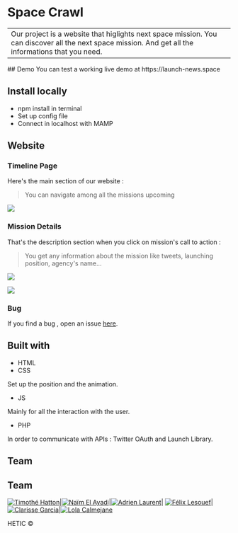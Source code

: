 # Space Crawl
<table>
	<tr>
		<td>
			Our project is a website that higlights next space mission.
			You can discover all the next space mission. And get all the informations that you need.  
		</td>
	</tr>
</table>
## Demo
You can test a working live demo at https://launch-news.space

## Install locally
- npm install in terminal
- Set up config file
- Connect in localhost with MAMP

## Website

### Timeline Page
Here's the main section of our website :

> You can navigate among all the missions upcoming

![](https://media.giphy.com/media/xUPGcHzf8MbXLNnYOY/giphy.gif)

### Mission Details
That's the description section when you click on mission's call to action :

> You get any information about the mission like tweets, launching position, agency's name...

![](https://media.giphy.com/media/xUPGcHhAOMPIhDu7gA/giphy.gif)

![](https://media.giphy.com/media/xUA7b4jvi42fklUP9S/giphy.gif)

### Bug

If you find a bug , open an issue [here](https://github.com/timotheehatton/space_api/issues).

## Built with

- HTML
- CSS

Set up the position and the animation.

- JS

Mainly for all the interaction with the user.

- PHP

In order to communicate with APIs : Twitter OAuth and Launch Library.

## Team

## Team


[![Timothé Hatton](https://avatars0.githubusercontent.com/u/17114378?v=3&s=144)](https://github.com/timothee-h)|[![Naïm El Ayadi](https://avatars2.githubusercontent.com/u/17248868?v=3&s=144)](https://github.com/naim-ea)|[![Adrien Laurent](https://avatars0.githubusercontent.com/u/17247174?v=3&s=144)](https://github.com/AdrienLaurent2)|
[![Félix Lesouef](https://avatars0.githubusercontent.com/u/25010959?v=3&s=144)](https://github.com/FelixLesouef)|[![Clarisse Garcia](https://avatars0.githubusercontent.com/u/25010953?v=3&s=144)](https://github.com/klarine)|[![Lola Calmejane](https://avatars1.githubusercontent.com/u/17294233?v=3&s=144)](https://github.com/LolaCalmejane)

HETIC ©
